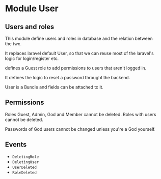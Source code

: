 # Module User

## Users and roles
This module define users and roles in database and the relation between the two.

It replaces laravel default User, so that we can reuse most of the laravel's logic for login/register etc.

defines a Guest role to add permissions to users that aren't logged in.

It defines the logic to reset a password throught the backend.

User is a Bundle and fields can be attached to it.

## Permissions

Roles Guest, Admin, God and Member cannot be deleted.
Roles with users cannot be deleted.

Passwords of God users cannot be changed unless you're a God yourself.

## Events
- `DeletingRole`
- `DeletingUser`
- `UserDeleted`
- `RoleDeleted`